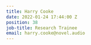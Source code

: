 ```yaml
---
title: Harry Cooke
date: 2022-01-24 17:44:00 Z
position: 38
job-title: Research Trainee
email: harry.cooke@novel.audio
---
```


